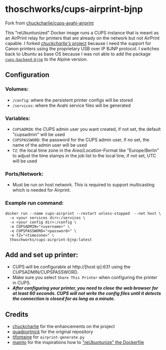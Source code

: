 # thoschworks/cups-airprint-bjnp

Fork from [chuckcharlie/cups-avahi-airprint](https://github.com/chuckcharlie/cups-avahi-airprint)

This "reUbuntunized" Docker image runs a CUPS instance that is meant as an AirPrint relay for printers that are already on the network but not AirPrint capable. I forked [_chuckcharlie's_ project](https://github.com/chuckcharlie/cups-avahi-airprint) because I need the support for Canon printers using the proprietary USB over IP BJNP protocol. I switches back to _Ubuntu_ as base OS because I was not able to add the package [`cups-backend-bjnp`](https://launchpad.net/ubuntu/+source/cups-bjnp) to the Alpine version.

## Configuration

### Volumes:
* `/config`: where the persistent printer configs will be stored
* `/services`: where the Avahi service files will be generated

### Variables:
* `CUPSADMIN`: the CUPS admin user you want created, if not set, the default "cupsadmin" will be used
* `CUPSPASSWORD`: the password for the CUPS admin user, if no set, the name of the admin user will be used
* `TZ`: the local time zone in the _Area/Location_-Format like "Europe/Berlin" to adjust the time stamps in the job list to the local tine, if not set, UTC will be used


### Ports/Network:
* Must be run on host network. This is required to support multicasting which is needed for Airprint.

### Example run command:
```
docker run --name cups-airprint --restart unless-stopped  --net host \
  -v <your services dir>:/services \
  -v <your config dir>:/config \
  -e CUPSADMIN="<username>" \
  -e CUPSPASSWORD="<password>" \
  -e TZ="<timezone>" \
  thoschworks/cups-airprint-bjnp:latest
```

## Add and set up printer:
* CUPS will be configurable at http://[host ip]:631 using the CUPSADMIN/CUPSPASSWORD.
* Make sure you select `Share This Printer` when configuring the printer in CUPS.
* ***After configuring your printer, you need to close the web browser for at least 60 seconds. CUPS will not write the config files until it detects the connection is closed for as long as a minute.***

## Credits

* [chuckcharlie](https://github.com/chuckcharlie/cups-avahi-airprint) for the enhancements on the project
* [quadportnick](https://github.com/quadportnick/docker-cups-airprint) for the original repository
* [tjfontaine](https://github.com/tjfontaine/airprint-generate) for `airprint-generate.py`
* [mainto](https://github.com/mainto/cups-avahi-airprint) for the inspirations how to ["reUbuntunize" the Dockerfile](https://github.com/thosch66/cups-airprint-bjnp/commit/40122e13d171f6fec7b9f3624d042f0a2d0271fc)
